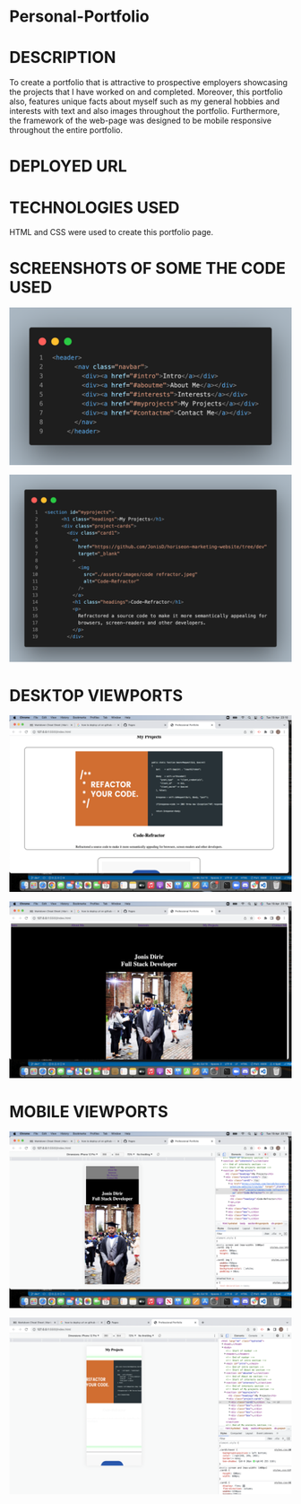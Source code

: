 # Personal-Portfolio

# DESCRIPTION

To create a portfolio that is attractive to prospective employers showcasing the projects that I have worked on and completed.
Moreover, this portfolio also, features unique facts about myself such as my general hobbies and interests with text and also images throughout the portfolio. Furthermore, the framework of the web-page was designed to be mobile responsive throughout the entire portfolio.

# DEPLOYED URL

# TECHNOLOGIES USED

HTML and CSS were used to create this portfolio page.

# SCREENSHOTS OF SOME THE CODE USED

![Navbar code](./assets/images/navbarcode.png)

![Main project card code](./assets/images/mainprojectcard.png)

# DESKTOP VIEWPORTS

![Desktop viewpoint 1](./assets/images/desktopview1.png)

![Desktop viewpoint 2](./assets/images/desktopview2.png)

# MOBILE VIEWPORTS

![Mobile viewpoint 1](./assets/images/Mobileviewpoint.png)

![Mobile viewpoint 2](./assets/images/mobileviewpoint2.png)
